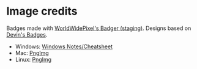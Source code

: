 # Image credits

Badges made with [WorldWidePixel's Badger (staging)](https://badger-staging.worldwidepixel.ca). Designs based on [Devin's Badges](https://github.com/intergrav/devins-badges).

- Windows: [Windows Notes/Cheatsheet](https://m0chan.github.io/2019/07/30/Windows-Notes-and-Cheatsheet.html)
- Mac: [PngImg](https://pngimg.com/images/logos/apple_logo)
- Linux: [PngImg](https://pngimg.com/image/27011)

